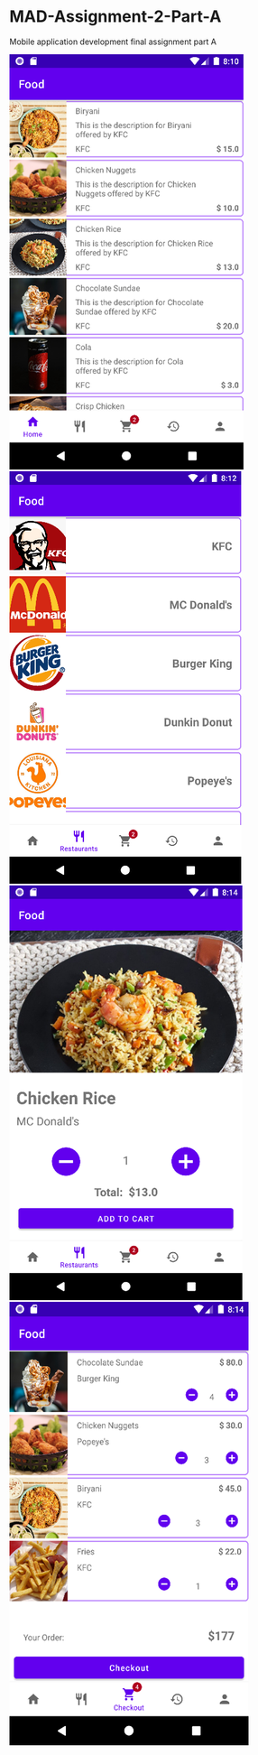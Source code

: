 # MAD-Assignment-2-Part-A

Mobile application development final assignment part A

![Alt text](./sample/Home.png)
![Alt text](./sample/Resturants.png)
![Alt text](./sample/Select.png)
![Alt text](./sample/Checkout.png)
